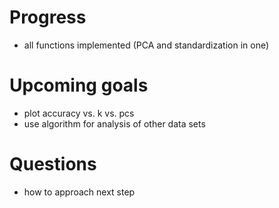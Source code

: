 # Progress
- all functions implemented (PCA and standardization in one)

# Upcoming goals
- plot accuracy vs. k vs. pcs
- use algorithm for analysis of other data sets

# Questions
- how to approach next step